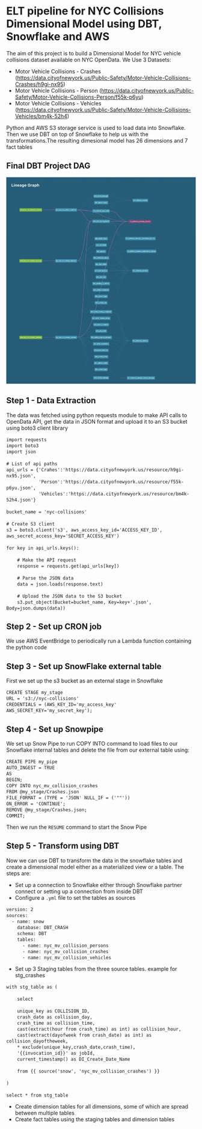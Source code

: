 # ELT pipeline for NYC Collisions Dimensional Model using DBT, Snowflake and AWS
The aim of this project is to build a Dimensional Model for NYC vehicle collisions dataset available on NYC OpenData. We Use 3 Datasets:
- Motor Vehicle Collisions - Crashes (https://data.cityofnewyork.us/Public-Safety/Motor-Vehicle-Collisions-Crashes/h9gi-nx95)
- Motor Vehicle Collisions - Person (https://data.cityofnewyork.us/Public-Safety/Motor-Vehicle-Collisions-Person/f55k-p6yu)
- Motor Vehicle Collisions - Vehicles (https://data.cityofnewyork.us/Public-Safety/Motor-Vehicle-Collisions-Vehicles/bm4k-52h4)

Python and AWS S3 storage service is used to load data into Snowflake. Then we use DBT on top of Snowflake to help us with the transformations.The resulting dimesional model has 26 dimensions and 7 fact tables

## Final DBT Project DAG
![DAG](https://github.com/saidattsamonkar/DBT-CRASH-STATS/blob/main/DBT_SC.png)

## Step 1 - Data Extraction
The data was fetched using python requests module to make API calls to OpenData API, get the data in JSON format and upload it to an S3 bucket using boto3 client library

```
import requests
import boto3
import json

# List of api paths
api_urls = {'Crahes':'https://data.cityofnewyork.us/resource/h9gi-nx95.json',
            'Person':'https://data.cityofnewyork.us/resource/f55k-p6yu.json',
            'Vehicles':'https://data.cityofnewyork.us/resource/bm4k-52h4.json'}

bucket_name = 'nyc-collisions'

# Create S3 client
s3 = boto3.client('s3', aws_access_key_id='ACCESS_KEY_ID', aws_secret_access_key='SECRET_ACCESS_KEY')

for key in api_urls.keys():

    # Make the API request
    response = requests.get(api_urls[key])
    
    # Parse the JSON data
    data = json.loads(response.text)
    
    # Upload the JSON data to the S3 bucket
    s3.put_object(Bucket=bucket_name, Key=key+'.json', Body=json.dumps(data))
```

## Step 2 - Set up CRON job
We use AWS EventBridge to periodically run a Lambda function containing the python code

## Step 3 - Set up SnowFlake external table
First we set up the s3 bucket as an external stage in Snowflake
```
CREATE STAGE my_stage
URL = 's3://nyc-collisions'
CREDENTIALS = (AWS_KEY_ID='my_access_key' AWS_SECRET_KEY='my_secret_key');
```

## Step 4 - Set up Snowpipe
We set up Snow Pipe to run COPY INTO command to load files to our Snowflake internal tables and delete the file from our external table using:
```
CREATE PIPE my_pipe
AUTO_INGEST = TRUE
AS 
BEGIN;
COPY INTO nyc_mv_collision_crashes
FROM @my_stage/Crashes.json
FILE_FORMAT = (TYPE = 'JSON' NULL_IF = ('""'))
ON_ERROR = 'CONTINUE';
REMOVE @my_stage/Crashes.json;
COMMIT;
```
Then we run the ```RESUME``` command to start the Snow Pipe

## Step 5 - Transform using DBT
Now we can use DBT to transform the data in the snowflake tables and create a dimensional model either as a materialized view or a table. The steps are:
- Set up a connection to Snowflake either through Snowflake partner connect or setting up a connection from inside DBT
- Configure a ```.yml``` file to set the tables as sources
```
version: 2
sources:
  - name: snow
    database: DBT_CRASH
    schema: DBT
    tables:
      - name: nyc_mv_collision_persons
      - name: nyc_mv_collision_crashes
      - name: nyc_mv_collision_vehicles
```
- Set up 3 Staging tables from the three source tables. example  for stg_crashes 
```
with stg_table as (

    select 
    
    unique_key as COLLISION_ID,
    crash_date as collision_day,
    crash_time as collision_time,
    cast(extract(hour from crash_time) as int) as collision_hour,
    cast(extract(dayofweek from crash_date) as int) as collision_dayoftheweek,
    * exclude(unique_key,crash_date,crash_time),
    '{{invocation_id}}' as jobId,
    current_timestamp() as DI_Create_Date_Name
    
    from {{ source('snow', 'nyc_mv_collision_crashes') }}

)

select * from stg_table
```
- Create dimension tables for all dimensions, some of which are spread between multiple tables
- Create fact tables using the staging tables and dimension tables
